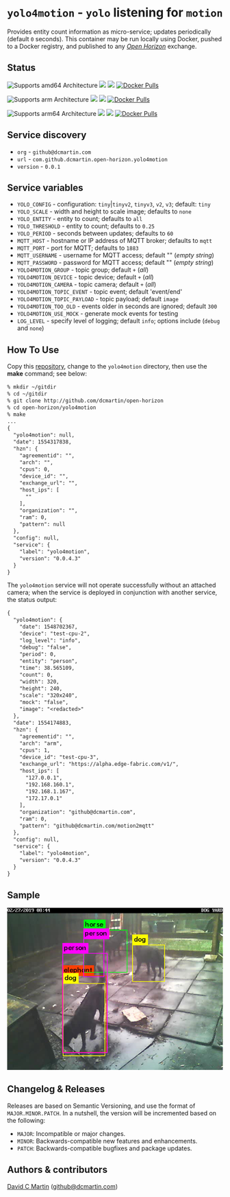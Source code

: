# `yolo4motion` - `yolo` listening for `motion`

Provides entity count information as micro-service; updates periodically (default `0` seconds).  This container may be run locally using Docker, pushed to a Docker registry, and published to any [_Open Horizon_][open-horizon] exchange.

## Status

![Supports amd64 Architecture][amd64-shield]
[![](https://images.microbadger.com/badges/image/dcmartin/amd64_com.github.dcmartin.open-horizon.yolo4motion.svg)](https://microbadger.com/images/dcmartin/amd64_com.github.dcmartin.open-horizon.yolo4motion "Get your own image badge on microbadger.com")
[![](https://images.microbadger.com/badges/version/dcmartin/amd64_com.github.dcmartin.open-horizon.yolo4motion.svg)](https://microbadger.com/images/dcmartin/amd64_com.github.dcmartin.open-horizon.yolo4motion "Get your own version badge on microbadger.com")
[![Docker Pulls][pulls-amd64]][docker-amd64]

[docker-amd64]: https://hub.docker.com/r/dcmartin/amd64_com.github.dcmartin.open-horizon.yolo4motion
[pulls-amd64]: https://img.shields.io/docker/pulls/dcmartin/amd64_com.github.dcmartin.open-horizon.yolo4motion.svg

![Supports arm Architecture][arm-shield]
[![](https://images.microbadger.com/badges/image/dcmartin/arm_com.github.dcmartin.open-horizon.yolo4motion.svg)](https://microbadger.com/images/dcmartin/arm_com.github.dcmartin.open-horizon.yolo4motion "Get your own image badge on microbadger.com")
[![](https://images.microbadger.com/badges/version/dcmartin/arm_com.github.dcmartin.open-horizon.yolo4motion.svg)](https://microbadger.com/images/dcmartin/arm_com.github.dcmartin.open-horizon.yolo4motion "Get your own version badge on microbadger.com")
[![Docker Pulls][pulls-arm]][docker-arm]

[docker-arm]: https://hub.docker.com/r/dcmartin/arm_com.github.dcmartin.open-horizon.yolo4motion
[pulls-arm]: https://img.shields.io/docker/pulls/dcmartin/arm_com.github.dcmartin.open-horizon.yolo4motion.svg

![Supports arm64 Architecture][arm64-shield]
[![](https://images.microbadger.com/badges/image/dcmartin/arm64_com.github.dcmartin.open-horizon.yolo4motion.svg)](https://microbadger.com/images/dcmartin/arm64_com.github.dcmartin.open-horizon.yolo4motion "Get your own image badge on microbadger.com")
[![](https://images.microbadger.com/badges/version/dcmartin/arm64_com.github.dcmartin.open-horizon.yolo4motion.svg)](https://microbadger.com/images/dcmartin/arm64_com.github.dcmartin.open-horizon.yolo4motion "Get your own version badge on microbadger.com")
[![Docker Pulls][pulls-arm64]][docker-arm64]

[docker-arm64]: https://hub.docker.com/r/dcmartin/arm64_com.github.dcmartin.open-horizon.yolo4motion
[pulls-arm64]: https://img.shields.io/docker/pulls/dcmartin/arm64_com.github.dcmartin.open-horizon.yolo4motion.svg

[arm64-shield]: https://img.shields.io/badge/arm64-yes-green.svg
[amd64-shield]: https://img.shields.io/badge/amd64-yes-green.svg
[arm-shield]: https://img.shields.io/badge/arm-yes-green.svg

## Service discovery
+ `org` - `github@dcmartin.com`
+ `url` - `com.github.dcmartin.open-horizon.yolo4motion`
+ `version` - `0.0.1`

## Service variables 
+ `YOLO_CONFIG` - configuration: `tiny`|`tinyv2`, `tinyv3`, `v2`, `v3`; default: `tiny`
+ `YOLO_SCALE` - width and height to scale image; defaults to `none`
+ `YOLO_ENTITY` - entity to count; defaults to `all`
+ `YOLO_THRESHOLD` - entity to count; defaults to `0.25`
+ `YOLO_PERIOD` - seconds between updates; defaults to `60`
+ `MQTT_HOST` - hostname or IP address of MQTT broker; defaults to `mqtt`
+ `MQTT_PORT` - port for MQTT; defaults to `1883`
+ `MQTT_USERNAME` - username for MQTT access; default "" (_empty string_)
+ `MQTT_PASSWORD` - password for MQTT access; default "" (_empty string_)
+ `YOLO4MOTION_GROUP` - topic group; default `+` (_all_)
+ `YOLO4MOTION_DEVICE` - topic device; default `+` (_all_)
+ `YOLO4MOTION_CAMERA` - topic camera; default `+` (_all_)
+ `YOLO4MOTION_TOPIC_EVENT` - topic event; default 'event/end'
+ `YOLO4MOTION_TOPIC_PAYLOAD` - topic payload; default `image`
+ `YOLO4MOTION_TOO_OLD` - events older in seconds are ignored; default `300`
+ `YOLO4MOTION_USE_MOCK` - generate mock events for testing
+ `LOG_LEVEL` - specify level of logging; default `info`; options include (`debug` and `none`)

## How To Use

Copy this [repository][repository], change to the `yolo4motion` directory, then use the **make** command; see below:

```
% mkdir ~/gitdir
% cd ~/gitdir
% git clone http://github.com/dcmartin/open-horizon
% cd open-horizon/yolo4motion
% make
...
{
  "yolo4motion": null,
  "date": 1554317838,
  "hzn": {
    "agreementid": "",
    "arch": "",
    "cpus": 0,
    "device_id": "",
    "exchange_url": "",
    "host_ips": [
      ""
    ],
    "organization": "",
    "ram": 0,
    "pattern": null
  },
  "config": null,
  "service": {
    "label": "yolo4motion",
    "version": "0.0.4.3"
  }
}
```

The `yolo4motion` service will not operate successfully without an attached camera; when the service is deployed in conjunction with another service, the status output:

```
{
  "yolo4motion": {
    "date": 1548702367,
    "device": "test-cpu-2",
    "log_level": "info",
    "debug": "false",
    "period": 0,
    "entity": "person",
    "time": 38.565109,
    "count": 0,
    "width": 320,
    "height": 240,
    "scale": "320x240",
    "mock": "false",
    "image": "<redacted>"
  },
  "date": 1554174883,
  "hzn": {
    "agreementid": "",
    "arch": "arm",
    "cpus": 1,
    "device_id": "test-cpu-3",
    "exchange_url": "https://alpha.edge-fabric.com/v1/",
    "host_ips": [
      "127.0.0.1",
      "192.168.160.1",
      "192.168.1.167",
      "172.17.0.1"
    ],
    "organization": "github@dcmartin.com",
    "ram": 0,
    "pattern": "github@dcmartin.com/motion2mqtt"
  },
  "config": null,
  "service": {
    "label": "yolo4motion",
    "version": "0.0.4.3"
  }
}
```
## Sample 

![sample.png](samples/sample.png?raw=true "YOLO4MOTION")

## Changelog & Releases

Releases are based on Semantic Versioning, and use the format
of ``MAJOR.MINOR.PATCH``. In a nutshell, the version will be incremented
based on the following:

- ``MAJOR``: Incompatible or major changes.
- ``MINOR``: Backwards-compatible new features and enhancements.
- ``PATCH``: Backwards-compatible bugfixes and package updates.

## Authors & contributors

[David C Martin][dcmartin] (github@dcmartin.com)

[userinput]: ../yolo4motion/userinput.json
[service-json]: ../yolo4motion/service.json
[build-json]: ../yolo4motion/build.json
[dockerfile]: ../yolo4motion/Dockerfile


[dcmartin]: https://github.com/dcmartin
[issue]: https://github.com/dcmartin/open-horizon/issues
[macos-install]: http://pkg.bluehorizon.network/macos
[open-horizon]: http://github.com/open-horizon/
[repository]: https://github.com/dcmartin/open-horizon
[setup]: ../setup/README.md
